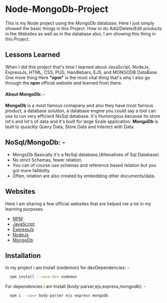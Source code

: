 # Node-MongoDb-Project

This is my Node project using the MongoDb database, Here I just simply showed the basic things in this Project.
How to do Add/Delete/Edit products in the Websites as well as in the database also, I am showing this thing in this Project.



## Lessons Learned

When I did this project that's time I learned about JavaScript, NodeJs,
 ExpressJs, HTML, CSS, PUG, Handlebars, EJS, and MONGODB DataBase. One
  more thing Here **"npm"** is the most vital thing that's why I also go
   through the **npm** official website and learned from there.
   
   
#### About MongoDb: -

**MongoDb** is a most famous comapany and also they have most famous product, a database solution, a database engine you could say a tool can use to run very efficient NoSql 
database. It's Humongous because its store lot's and lot's of data and it's built for large Scale application. **MongoDb** is built to quuickly Query Data, Store Data and Interect with Data.



## NoSql/MongoDb: -
- MongoDb Basically it's a NoSql database,(Altenatives of Sql Database)
- No strict Schemas, fewer relation.
- You can of course use schemas and reference based relation but you got more fallibility.
- Often, relation are also created by embedding other documents/data.



##  Websites
Here I am sharing a few official websites that are helped me a lot in my learning purposes.

 - [NPM](https://docs.npmjs.com/, "npm docs")
 - [JavaScript](https://developer.mozilla.org/en-US/docs/Web/JavaScript, "JavaScript")
 - [ExpressJs](https://expressjs.com/en/guide/routing.html, "ExpressJs")
 - [NodeJs](https://nodejs.org/dist/latest-v19.x/docs/api/https://nodejs.org/dist/latest-v19.x/docs/api/, "node docs")
 - [MongoDb](https://www.mongodb.com/docs/manual/, "MongoDb V6")



## Installation

In my project i am Install (nodemon) for devDependencies: -
```bash
  npm install --save-dev nodemon
```
For dependencies i am Install (body-parser,ejs,express,mongodb): -
```bash
  npm i --save body-parser ejs express mongodb
```
